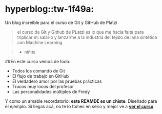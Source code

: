 # hyperblog::tw-1f49a:
Un blog increible para el curso de Git y GitHub de Platzi

>el curso de Git y Github de PLatzi es lo que me hacía falta para triplicar mi salario y lanzarme a la industria del tejido de lana sintética con Machine Learning

>- niñita

##En este curso vemos de todo:
- Todos los comando de Git
- El flujo de trabajo en GitHub
- El verdadero amor por las pruebas prácticas
- Trucos muy locos del profesor
- Las personalidades múltiples de Fredy

Y como un amable recordatorio: **este REAMDE es un chiste**. Diseñado para el ejemplo. Si llegas acá, no te lo tomes en serio y mejor ve a [**ver el curso**](https://platzi.com/clases/1557-git-github/19977-readmemd-es-una-excelente-practica/) 
